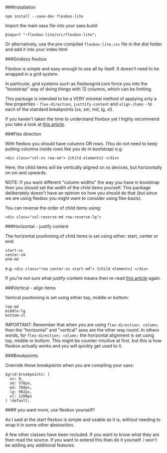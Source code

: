 ###Installation

```
npm install --save-dev flexbox-lite
```

Import the main sass file into your sass build:

```
@import "~flexbox-lite/src/flexbox-lite";
```

Or alternatively, use the pre-compiled `flexbox-lite.css` file in the dist folder and add it into your index.html

###Gridless flexbox

Flexbox is simple and easy enough to use all by itself. It doesn't need to be wrapped in a grid system.

In particular, grid systems such as flexboxgrid.com force you into the "bootstrap" way of doing things with 12 columns, which can be limiting.

This package is intended to be a VERY minimal method of applying only a few properties - `flex-direction`, `justtify-content` and `align-items` - to each of the standard breakpoints (xs, sm, md, lg, xl).

If you haven't taken the time to understand flexbox yet I highly recommend you take a look at [this article](https://scotch.io/tutorials/a-visual-guide-to-css3-flexbox-properties#flex). 

###Flex direction

With flexbox you should have columns OR rows. (You do not need to keep putting columns inside rows like you do in bootstrap) e.g:

```
<div class="col-xs row-sm"> {child elements} </div>
```

Here, the child items will be vertically aligned on xs devices, but horizontally on sm and upwards.

NOTE: If you want different "column widths" the way you have in bootstrap then you should set the width of the child items yourself. This package deliberately doesn't have an opinion on how you should do that (but since we are using flexbox you might want to consider using flex-basis).

You can reverse the order of child items using:

```
<div class="col-reverse-md row-reverse-lg">
```

###Horizontal - justify content

The horizontal positioning of child items is set using either: start, center or end:

```
start-xs
center-sm
end-md
```

e.g. `<div class="row center-xs start-md"> {child elements} </div>`


If you're not sure what justify-content means then re-read [this article](https://scotch.io/tutorials/a-visual-guide-to-css3-flexbox-properties#flex) again.

###Vertical - align items

Vertical positioning is set using either top, middle or bottom:

```
top-md
middle-lg
bottom-xl
```

IMPORTANT: Remember that when you are using `flex-direction: column;` then the "horizontal" and "vertical" axes are the other way round. In others words, for `flex-direction: column;` the horizontal alignment is set using top, middle or bottom. This might be counter-intuitive at first, but this is how flexbox actually works and you will quickly get used to it.

###Breakpoints

Override these breakpoints when you are compiling your sass:

```
$grid-breakpoints: (
  xs: 0,
  sm: 576px,
  md: 768px,
  lg: 992px,
  xl: 1200px
) !default;

```

###If you want more, use flexbox yourself!!
 
As I said at the start flexbox is simple and usable as it is, without needing to wrap it in some other abstraction.

A few other classes have been included. If you want to know what they are then read the source. If you want to extend this then do it yourself. I won't be adding any additional features.

